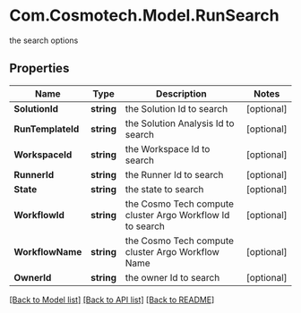 # Com.Cosmotech.Model.RunSearch
the search options

## Properties

Name | Type | Description | Notes
------------ | ------------- | ------------- | -------------
**SolutionId** | **string** | the Solution Id to search | [optional] 
**RunTemplateId** | **string** | the Solution Analysis Id to search | [optional] 
**WorkspaceId** | **string** | the Workspace Id to search | [optional] 
**RunnerId** | **string** | the Runner Id to search | [optional] 
**State** | **string** | the state to search | [optional] 
**WorkflowId** | **string** | the Cosmo Tech compute cluster Argo Workflow Id to search | [optional] 
**WorkflowName** | **string** | the Cosmo Tech compute cluster Argo Workflow Name | [optional] 
**OwnerId** | **string** | the owner Id to search | [optional] 

[[Back to Model list]](../README.md#documentation-for-models) [[Back to API list]](../README.md#documentation-for-api-endpoints) [[Back to README]](../README.md)

